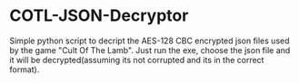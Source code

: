 # COTL-JSON-Decryptor
Simple python script to decript the AES-128 CBC encrypted json files used by the game "Cult Of The Lamb". Just run the exe, choose the json file and it will be decrypted(assuming its not corrupted and its in the correct format).
